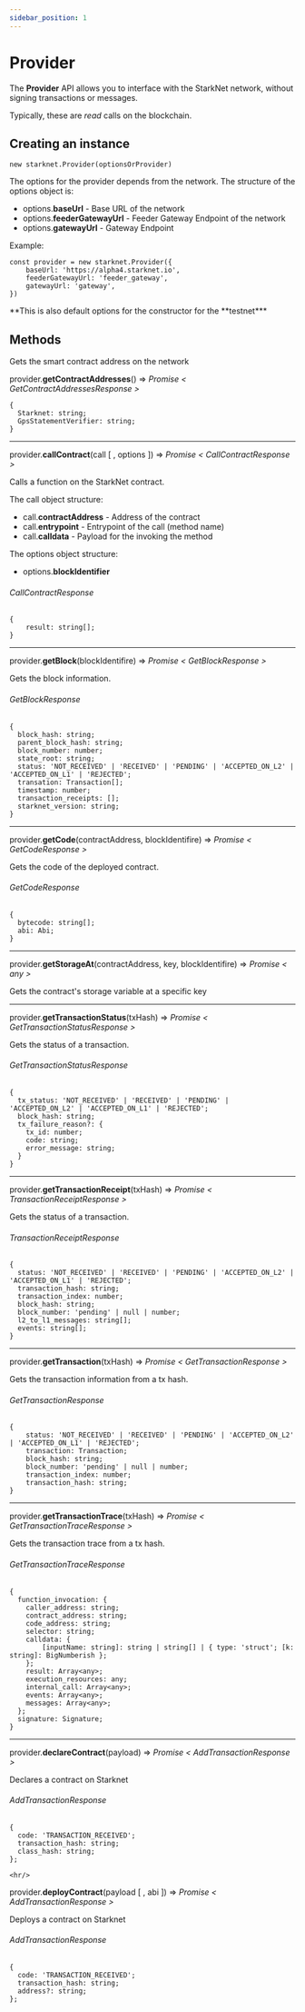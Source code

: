 ```yaml
---
sidebar_position: 1
---
```


# Provider

The **Provider** API allows you to interface with the StarkNet network, without signing transactions or messages.

Typically, these are _read_ calls on the blockchain.

## Creating an instance

`new starknet.Provider(optionsOrProvider)`

The options for the provider depends from the network. The structure of the options object is:

- options.**baseUrl** - Base URL of the network
- options.**feederGatewayUrl** - Feeder Gateway Endpoint of the network
- options.**gatewayUrl** - Gateway Endpoint

Example:

```
const provider = new starknet.Provider({
    baseUrl: 'https://alpha4.starknet.io',
    feederGatewayUrl: 'feeder_gateway',
    gatewayUrl: 'gateway',
})
```

**This is also default options for the constructor for the **testnet\*\*\*

## Methods

Gets the smart contract address on the network

provider.**getContractAddresses**() => _Promise < GetContractAddressesResponse >_

```
{
  Starknet: string;
  GpsStatementVerifier: string;
}
```

<hr/>

provider.**callContract**(call [ , options ]) => _Promise < CallContractResponse >_

Calls a function on the StarkNet contract.

The call object structure:

- call.**contractAddress** - Address of the contract
- call.**entrypoint** - Entrypoint of the call (method name)
- call.**calldata** - Payload for the invoking the method

The options object structure:

- options.**blockIdentifier**

###### CallContractResponse

```
{
    result: string[];
}
```

<hr/>

provider.**getBlock**(blockIdentifire) => _Promise < GetBlockResponse >_

Gets the block information.

###### _GetBlockResponse_

```
{
  block_hash: string;
  parent_block_hash: string;
  block_number: number;
  state_root: string;
  status: 'NOT_RECEIVED' | 'RECEIVED' | 'PENDING' | 'ACCEPTED_ON_L2' | 'ACCEPTED_ON_L1' | 'REJECTED';
  transation: Transaction[];
  timestamp: number;
  transaction_receipts: [];
  starknet_version: string;
}
```

<hr/>

provider.**getCode**(contractAddress, blockIdentifire) => _Promise < GetCodeResponse >_

Gets the code of the deployed contract.

###### _GetCodeResponse_

```
{
  bytecode: string[];
  abi: Abi;
}
```

<hr/>

provider.**getStorageAt**(contractAddress, key, blockIdentifire) => _Promise < any >_

Gets the contract's storage variable at a specific key

<hr/>

provider.**getTransactionStatus**(txHash) => _Promise < GetTransactionStatusResponse >_

Gets the status of a transaction.

###### _GetTransactionStatusResponse_

```
{
  tx_status: 'NOT_RECEIVED' | 'RECEIVED' | 'PENDING' | 'ACCEPTED_ON_L2' | 'ACCEPTED_ON_L1' | 'REJECTED';
  block_hash: string;
  tx_failure_reason?: {
    tx_id: number;
    code: string;
    error_message: string;
  }
}
```

<hr/>

provider.**getTransactionReceipt**(txHash) => _Promise < TransactionReceiptResponse >_

Gets the status of a transaction.

###### _TransactionReceiptResponse_

```
{
  status: 'NOT_RECEIVED' | 'RECEIVED' | 'PENDING' | 'ACCEPTED_ON_L2' | 'ACCEPTED_ON_L1' | 'REJECTED';
  transaction_hash: string;
  transaction_index: number;
  block_hash: string;
  block_number: 'pending' | null | number;
  l2_to_l1_messages: string[];
  events: string[];
}
```

<hr/>

provider.**getTransaction**(txHash) => _Promise < GetTransactionResponse >_

Gets the transaction information from a tx hash.

###### _GetTransactionResponse_

```
{
    status: 'NOT_RECEIVED' | 'RECEIVED' | 'PENDING' | 'ACCEPTED_ON_L2' | 'ACCEPTED_ON_L1' | 'REJECTED';
    transaction: Transaction;
    block_hash: string;
    block_number: 'pending' | null | number;
    transaction_index: number;
    transaction_hash: string;
}
```

<hr/>

provider.**getTransactionTrace**(txHash) => _Promise < GetTransactionTraceResponse >_

Gets the transaction trace from a tx hash.

###### _GetTransactionTraceResponse_

```
{
  function_invocation: {
    caller_address: string;
    contract_address: string;
    code_address: string;
    selector: string;
    calldata: {
        [inputName: string]: string | string[] | { type: 'struct'; [k: string]: BigNumberish };
    };
    result: Array<any>;
    execution_resources: any;
    internal_call: Array<any>;
    events: Array<any>;
    messages: Array<any>;
  };
  signature: Signature;
}
```

<hr/>

provider.**declareContract**(payload) => _Promise < AddTransactionResponse >_

Declares a contract on Starknet

###### _AddTransactionResponse_

```
{
  code: 'TRANSACTION_RECEIVED';
  transaction_hash: string;
  class_hash: string;
};

<hr/>

```

provider.**deployContract**(payload [ , abi ]) => _Promise < AddTransactionResponse >_

Deploys a contract on Starknet

###### _AddTransactionResponse_

```
{
  code: 'TRANSACTION_RECEIVED';
  transaction_hash: string;
  address?: string;
};
```
